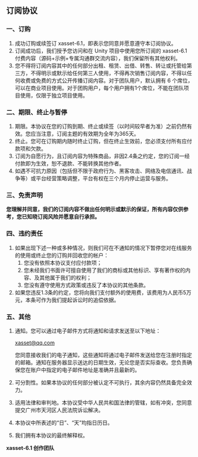 <!-- docs/agreement.md -->
## 订阅协议

### 一、订购

1. 成功订购或续签订 xasset-6.1，即表示您同意并愿意遵守本订阅协议。
2. 订阅成功后，我们授予您访问和在 Unity 项目中使用您所订阅的 xasset-6.1 付费内容（源码+示例+专属沟通群交流内容），我们保留所有其他权利。
3. 您不得将订阅内容其中的任何部分出租、租赁、出借、转售、转让或托管给第三方，不得明示或默示给任何第三人使用，不得再次销售订阅内容，不得以任何收费或免费的方式公开传播订阅内容。对于团队用户，默认拥有 6 个席位，可以在商业项目使用。对于团购用户，每个用户拥有1个席位，不能在团队项目使用，仅限于独立项目使用。

### 二、期限、终止与暂停

1. 期限。本协议在您的订购到期、终止或续签（以时间较早者为准）之前仍然有效。您应当注意，订阅主题的有效期为全年为365天。
2. 终止。您可在订购期内随时终止订购，但在终止生效前，您必须支付所有应付款项和欠款。
3. 订阅为自愿行为，且订阅内容为特殊商品，非因2.4条之约定，您的订阅一经付款即为生效，恕不退款、不能转换其他作者。
4. 如遇不可抗力原因（包括但不限于政府行为、黑客攻击、网络及电信通讯、战争等）或平台经营策略调整，平台有权在三个月内停止运营与服务。

### 三、免责声明

**您理解并同意，我们的订阅内容不做出任何明示或默示的保证，所有内容仅供参考，您已知晓订阅风险并愿意自行承担。**

### 四、违约责任

1. 如果出现下述一种或多种情况，则我们可在不通知的情况下暂停您对在线服务的使用或终止您的订购并回收您的帐户：
   1. 您没有依照本协议支付应付款项；
   2. 您未经我们书面许可擅自使用了我们的商标或其他标识、享有著作权的内容、及其他属于我们的权利；
   3. 您没有遵守使用方式政策或违反了本协议的其他条款。
2. 如果您违反1.3条的约定，您将向我们支付额外的使用费，该费用为人民币5万元，本条可作为我们提起诉讼时的追偿依据。

### 五、其他

1. 通知。您可以通过电子邮件方式将通知和请求发送至以下地址：

   xasset@qq.com

   您同意接收我们的电子通知，这些通知将通过电子邮件发送给您在注册时指定的邮箱。通知在服务器显示送达的日期生效，无论您是否实际查收。您负责确保您在账户中指定的电子邮件地址是准确并且最新的。

2. 可分割性。如果本协议的任何部分被认定不可执行，其余内容仍然具备完全效力。

3. 适用法律和审判地。本协议受中华人民共和国法律的管辖，如有冲突，您同意提交广州市天河区人民法院诉讼解决。

4. 本协议中所表述的“日”、“天”均指日历日。

5. 我们拥有本协议的最终解释权。

**xasset-6.1 创作团队**